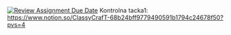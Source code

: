 [![Review Assignment Due Date](https://classroom.github.com/assets/deadline-readme-button-24ddc0f5d75046c5622901739e7c5dd533143b0c8e959d652212380cedb1ea36.svg)](https://classroom.github.com/a/-0SayETg)
Kontrolna tacka1: https://www.notion.so/ClassyCrafT-68b24bff9779490591b1794c24678f50?pvs=4
